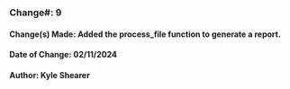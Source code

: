 ### Change#: 9

#### Change(s) Made: Added the process_file function to generate a report.
#### Date of Change: 02/11/2024
#### Author: Kyle Shearer